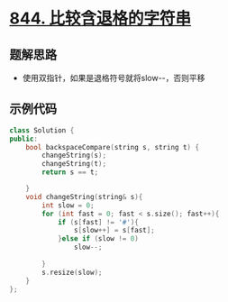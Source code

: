 # [844. 比较含退格的字符串 ](https://leetcode.cn/problems/backspace-string-compare/description/)

## 题解思路

- 使用双指针，如果是退格符号就将slow--，否则平移

## 示例代码

```C++
class Solution {
public:
    bool backspaceCompare(string s, string t) {
        changeString(s);
        changeString(t);
        return s == t;

    }
    void changeString(string& s){
        int slow = 0;
        for (int fast = 0; fast < s.size(); fast++){
            if (s[fast] != '#'){
                s[slow++] = s[fast];
            }else if (slow != 0)
                slow--;
            
        }
        s.resize(slow);
    }
};
```

